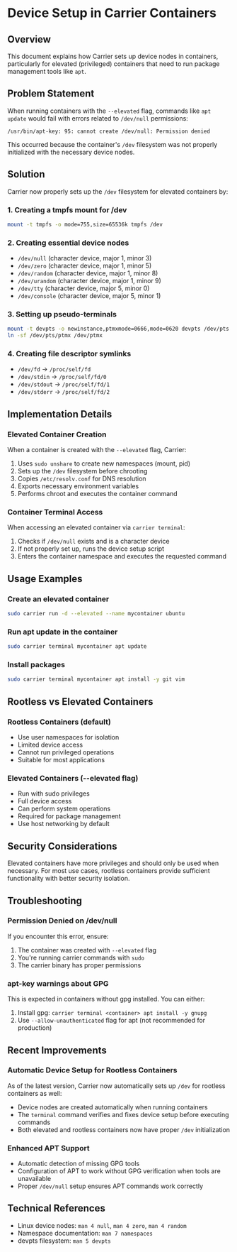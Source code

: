 # Device Setup in Carrier Containers

## Overview
This document explains how Carrier sets up device nodes in containers, particularly for elevated (privileged) containers that need to run package management tools like `apt`.

## Problem Statement
When running containers with the `--elevated` flag, commands like `apt update` would fail with errors related to `/dev/null` permissions:
```
/usr/bin/apt-key: 95: cannot create /dev/null: Permission denied
```

This occurred because the container's `/dev` filesystem was not properly initialized with the necessary device nodes.

## Solution
Carrier now properly sets up the `/dev` filesystem for elevated containers by:

### 1. Creating a tmpfs mount for /dev
```bash
mount -t tmpfs -o mode=755,size=65536k tmpfs /dev
```

### 2. Creating essential device nodes
- `/dev/null` (character device, major 1, minor 3)
- `/dev/zero` (character device, major 1, minor 5)
- `/dev/random` (character device, major 1, minor 8)
- `/dev/urandom` (character device, major 1, minor 9)
- `/dev/tty` (character device, major 5, minor 0)
- `/dev/console` (character device, major 5, minor 1)

### 3. Setting up pseudo-terminals
```bash
mount -t devpts -o newinstance,ptmxmode=0666,mode=0620 devpts /dev/pts
ln -sf /dev/pts/ptmx /dev/ptmx
```

### 4. Creating file descriptor symlinks
- `/dev/fd` → `/proc/self/fd`
- `/dev/stdin` → `/proc/self/fd/0`
- `/dev/stdout` → `/proc/self/fd/1`
- `/dev/stderr` → `/proc/self/fd/2`

## Implementation Details

### Elevated Container Creation
When a container is created with the `--elevated` flag, Carrier:
1. Uses `sudo unshare` to create new namespaces (mount, pid)
2. Sets up the `/dev` filesystem before chrooting
3. Copies `/etc/resolv.conf` for DNS resolution
4. Exports necessary environment variables
5. Performs chroot and executes the container command

### Container Terminal Access
When accessing an elevated container via `carrier terminal`:
1. Checks if `/dev/null` exists and is a character device
2. If not properly set up, runs the device setup script
3. Enters the container namespace and executes the requested command

## Usage Examples

### Create an elevated container
```bash
sudo carrier run -d --elevated --name mycontainer ubuntu
```

### Run apt update in the container
```bash
sudo carrier terminal mycontainer apt update
```

### Install packages
```bash
sudo carrier terminal mycontainer apt install -y git vim
```

## Rootless vs Elevated Containers

### Rootless Containers (default)
- Use user namespaces for isolation
- Limited device access
- Cannot run privileged operations
- Suitable for most applications

### Elevated Containers (--elevated flag)
- Run with sudo privileges
- Full device access
- Can perform system operations
- Required for package management
- Use host networking by default

## Security Considerations
Elevated containers have more privileges and should only be used when necessary. For most use cases, rootless containers provide sufficient functionality with better security isolation.

## Troubleshooting

### Permission Denied on /dev/null
If you encounter this error, ensure:
1. The container was created with `--elevated` flag
2. You're running carrier commands with `sudo`
3. The carrier binary has proper permissions

### apt-key warnings about GPG
This is expected in containers without gpg installed. You can either:
1. Install gpg: `carrier terminal <container> apt install -y gnupg`
2. Use `--allow-unauthenticated` flag for apt (not recommended for production)

## Recent Improvements

### Automatic Device Setup for Rootless Containers
As of the latest version, Carrier now automatically sets up `/dev` for rootless containers as well:
- Device nodes are created automatically when running containers
- The `terminal` command verifies and fixes device setup before executing commands
- Both elevated and rootless containers now have proper `/dev` initialization

### Enhanced APT Support
- Automatic detection of missing GPG tools
- Configuration of APT to work without GPG verification when tools are unavailable
- Proper `/dev/null` setup ensures APT commands work correctly

## Technical References
- Linux device nodes: `man 4 null`, `man 4 zero`, `man 4 random`
- Namespace documentation: `man 7 namespaces`
- devpts filesystem: `man 5 devpts`